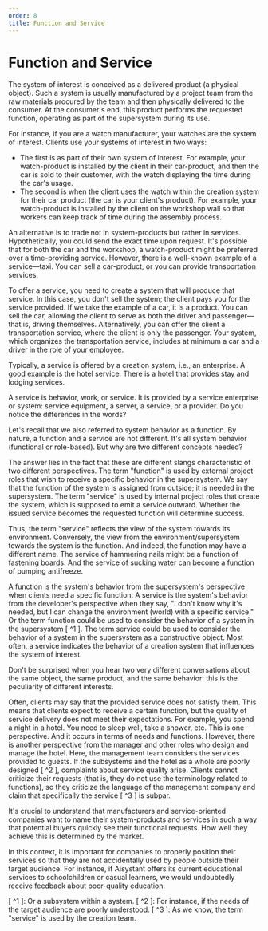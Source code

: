 ```yaml
---
order: 8
title: Function and Service
---
```


# Function and Service

The system of interest is conceived as a delivered product (a physical object). Such a system is usually manufactured by a project team from the raw materials procured by the team and then physically delivered to the consumer. At the consumer's end, this product performs the requested function, operating as part of the supersystem during its use.

For instance, if you are a watch manufacturer, your watches are the system of interest. Clients use your systems of interest in two ways:

* The first is as part of their own system of interest. For example, your watch-product is installed by the client in their car-product, and then the car is sold to their customer, with the watch displaying the time during the car's usage.
* The second is when the client uses the watch within the creation system for their car product (the car is your client's product). For example, your watch-product is installed by the client on the workshop wall so that workers can keep track of time during the assembly process.

An alternative is to trade not in system-products but rather in services. Hypothetically, you could send the exact time upon request. It's possible that for both the car and the workshop, a watch-product might be preferred over a time-providing service. However, there is a well-known example of a service—taxi. You can sell a car-product, or you can provide transportation services.

To offer a service, you need to create a system that will produce that service. In this case, you don't sell the system; the client pays you for the service provided. If we take the example of a car, it is a product. You can sell the car, allowing the client to serve as both the driver and passenger—that is, driving themselves. Alternatively, you can offer the client a transportation service, where the client is only the passenger. Your system, which organizes the transportation service, includes at minimum a car and a driver in the role of your employee.

Typically, a service is offered by a creation system, i.e., an enterprise. A good example is the hotel service. There is a hotel that provides stay and lodging services.

A service is behavior, work, or service. It is provided by a service enterprise or system: service equipment, a server, a service, or a provider. Do you notice the differences in the words?

Let's recall that we also referred to system behavior as a function. By nature, a function and a service are not different. It's all system behavior (functional or role-based). But why are two different concepts needed?

The answer lies in the fact that these are different slangs characteristic of two different perspectives. The term "function" is used by external project roles that wish to receive a specific behavior in the supersystem. We say that the function of the system is assigned from outside; it is needed in the supersystem. The term "service" is used by internal project roles that create the system, which is supposed to emit a service outward. Whether the issued service becomes the requested function will determine success.

Thus, the term "service" reflects the view of the system towards its environment. Conversely, the view from the environment/supersystem towards the system is the function. And indeed, the function may have a different name. The service of hammering nails might be a function of fastening boards. And the service of sucking water can become a function of pumping antifreeze.

A function is the system's behavior from the supersystem's perspective when clients need a specific function. A service is the system's behavior from the developer's perspective when they say, "I don't know why it's needed, but I can change the environment (world) with a specific service." Or the term function could be used to consider the behavior of a system in the supersystem [ ^1 ]. The term service could be used to consider the behavior of a system in the supersystem as a constructive object. Most often, a service indicates the behavior of a creation system that influences the system of interest.

Don't be surprised when you hear two very different conversations about the same object, the same product, and the same behavior: this is the peculiarity of different interests.

Often, clients may say that the provided service does not satisfy them. This means that clients expect to receive a certain function, but the quality of service delivery does not meet their expectations. For example, you spend a night in a hotel. You need to sleep well, take a shower, etc. This is one perspective. And it occurs in terms of needs and functions. However, there is another perspective from the manager and other roles who design and manage the hotel. Here, the management team considers the services provided to guests. If the subsystems and the hotel as a whole are poorly designed [ ^2 ], complaints about service quality arise. Clients cannot criticize their requests (that is, they do not use the terminology related to functions), so they criticize the language of the management company and claim that specifically the service [ ^3 ] is subpar.

It's crucial to understand that manufacturers and service-oriented companies want to name their system-products and services in such a way that potential buyers quickly see their functional requests. How well they achieve this is determined by the market.

In this context, it is important for companies to properly position their services so that they are not accidentally used by people outside their target audience. For instance, if Aisystant offers its current educational services to schoolchildren or casual learners, we would undoubtedly receive feedback about poor-quality education.

[ ^1 ]: Or a subsystem within a system.
[ ^2 ]: For instance, if the needs of the target audience are poorly understood.
[ ^3 ]: As we know, the term "service" is used by the creation team.